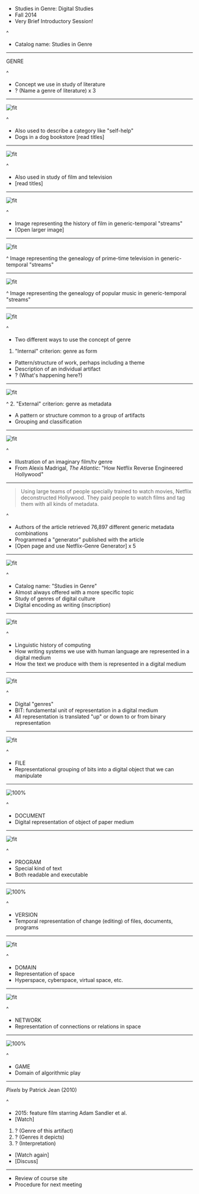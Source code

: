 * Studies in Genre: Digital Studies
* Fall 2014
* Very Brief Introductory Session!

^
* Catalog name: Studies in Genre

----

GENRE

^
* Concept we use in study of literature
* ? (Name a genre of literature) x 3

----

![fit](http://horseandman.com/wp-content/uploads/2013/11/1463185_550095171733358_430353258_n.jpg)

^
* Also used to describe a category like "self-help"
* Dogs in a dog bookstore [read titles]

----

![fit](http://3.bp.blogspot.com/-VkPXuYwzWnc/U4xO_WmwKeI/AAAAAAAAAZ8/vWcVl87Ya8I/s1600/1363521260564609.jpg)

^
* Also used in study of film and television
* [read titles]

----

![fit](http://www.historyshots.com/images/film930.jpg)

^
* Image representing the history of film in generic-temporal "streams"
* [Open larger image]

----

![fit](http://www.historyshots.com/images/TV_shows_930_v2.jpg)

^
Image representing the genealogy of prime-time television in generic-temporal "streams"

----

![fit](http://www.historyshots.com/images/rockmusic930.jpg)

^
Image representing the genealogy of popular music in generic-temporal "streams"

----

![fit](http://www.toonpool.com/user/856/files/library_667115.jpg)

^
* Two different ways to use the concept of genre
1. "Internal" criterion: genre as form
* Pattern/structure of work, perhaps including a theme
* Description of an individual artifact
* ? (What's happening here?)

----

![fit](http://imagecache5d.allposters.com/watermarker/65-6527-OJ84100Z.jpg?ch=774&cw=774)

^ 
2. "External" criterion: genre as metadata
* A pattern or structure common to a group of artifacts
* Grouping and classification

----

![fit](http://cdn.theatlantic.com/newsroom/img/posts/violent-thrillers-about-cats.jpg)

^
* Illustration of an imaginary film/tv genre
* From Alexis Madrigal, *The Atlantic*: "How Netflix Reverse Engineered Hollywood"

----

> Using large teams of people specially trained to watch movies, Netflix deconstructed Hollywood. They paid people to watch films and tag them with all kinds of metadata.

^
* Authors of the article retrieved 76,897 different generic metadata combinations
* Programmed a "generator" published with the article
* [Open page and use Netflix-Genre Generator] x 5

----

![fit](http://b2bdigital.net/wp-content/uploads/2014/01/Rolls-of-Data.jpg)

^
* Catalog name: "Studies in Genre"
* Almost always offered with a more specific topic
* Study of genres of digital culture
* Digital encoding as writing (inscription)

----

![fit](http://upload.wikimedia.org/wikipedia/commons/e/e0/ASCII_Code_Chart-Quick_ref_card.png)

^
* Linguistic history of computing
* How writing systems we use with human language are represented in a digital medium
* How the text we produce with them is represented in a digital medium

----

![fit](http://img.xataka.com/2013/10/bit-0-1.jpg)

^
* Digital "genres"
* BIT: fundamental unit of representation in a digital medium
* All representation is translated "up" or down to or from binary representation

----

![fit](http://todaymade.com/blog/wp-content/uploads/2012/01/digital-organize.jpg)

^
* FILE
* Representational grouping of bits into a digital object that we can manipulate

----

![100%](http://documanageguide.com/files/2014/07/digital_documents__670-article.jpg)

^ 
* DOCUMENT
* Digital representation of object of paper medium

----

![fit](http://emilyhagedorn.files.wordpress.com/2012/01/programming.jpg)

^
* PROGRAM
* Special kind of text
* Both readable and executable

----

![100%](http://www.quorumcentral.com/layout/images/tour_doc_icon6.png)

^ 
* VERSION
* Temporal representation of change (editing) of files, documents, programs

----

![fit](http://webhostingtuts.com/wp-content/uploads/2014/01/best-domain-registrars1.jpg)

^ 
* DOMAIN
* Representation of space
* Hyperspace, cyberspace, virtual space, etc.

----

![fit](http://static.squarespace.com/static/52bf5c79e4b0816e9a8cc93a/t/52d83f1fe4b0167bd763aaed/1389903648388/network_coverage.jpg)

^ 
* NETWORK
* Representation of connections or relations in space

----

![100%](http://www.geeksofdoom.com/GoD/img/2014/02/pixels-patrick-jean-adam-sandler.jpg)

^ 
* GAME
* Domain of algorithmic play

----

*Pixels* by Patrick Jean (2010)

^
* 2015: feature film starring Adam Sandler et al.
* [Watch]
1. ? (Genre of this artifact)
2. ? (Genres it depicts)
3. ? (Interpretation)
* [Watch again]
* [Discuss]

----

* Review of course site
* Procedure for next meeting
